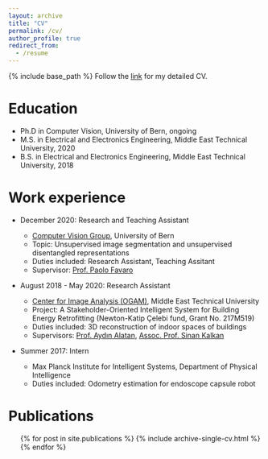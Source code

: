 ```yaml
---
layout: archive
title: "CV"
permalink: /cv/
author_profile: true
redirect_from:
  - /resume
---
```


{% include base_path %}
Follow the [link](/files/alp_eren_sari_CV_Jan_2025.pdf) for my detailed CV.

Education
======
* Ph.D in Computer Vision, University of Bern, ongoing
* M.S. in Electrical and Electronics Engineering, Middle East Technical University, 2020
* B.S. in Electrical and Electronics Engineering, Middle East Technical University, 2018

Work experience
======
* December 2020: Research and Teaching Assistant
  * [Computer Vision Group](https://www.cvg.unibe.ch/), University of Bern
  * Topic: Unsupervised image segmentation and unsupervised disentangled representations
  * Duties included: Research Assistant, Teaching Assitant
  * Supervisor: [Prof. Paolo Favaro](https://www.cvg.unibe.ch/people/favaro)

* August 2018 - May 2020: Research Assistant
  * [Center for Image Analysis (OGAM)](http://ogam.metu.edu.tr/en/), Middle East Technical University
  * Project: A Stakeholder-Oriented Intelligent System for Building Energy Retrofitting (Newton-Katip Çelebi fund, Grant No. 217M519)
  * Duties included: 3D reconstruction of indoor spaces of buildings
  * Supervisors: [Prof. Aydın Alatan](http://users.metu.edu.tr/alatan/), [Assoc. Prof. Sinan Kalkan](http://kovan.ceng.metu.edu.tr/~sinan/)

* Summer 2017: Intern
  * Max Planck Institute for Intelligent Systems, Department of Physical Intelligence
  * Duties included: Odometry estimation for endoscope capsule robot
  <!---  * Supervisor: Professor Git --->

<!---
* Fall 2015: Research Assistant
  * Github University
  * Duties included: Merging pull requests
  * Supervisor: Professor Hub
--->

<!---
Skills
======
* Skill 1
* Skill 2
  * Sub-skill 2.1
  * Sub-skill 2.2
  * Sub-skill 2.3
* Skill 3

--->

Publications
======
  <ul>{% for post in site.publications %}
    {% include archive-single-cv.html %}
  {% endfor %}</ul>

<!---
Talks
======
  <ul>{% for post in site.talks %}
    {% include archive-single-talk-cv.html %}
  {% endfor %}</ul>

Teaching
======
  <ul>{% for post in site.teaching %}
    {% include archive-single-cv.html %}
  {% endfor %}</ul>

Service and leadership
======
* Currently signed in to 43 different slack teams

--->
